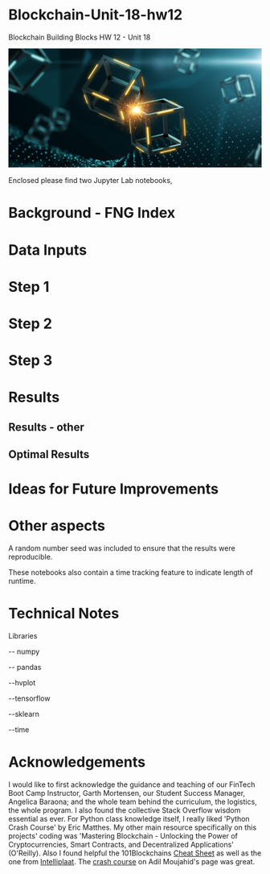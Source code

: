 # Blockchain-Unit-18-hw12
Blockchain Building Blocks HW 12 - Unit 18




![BlockChain](Images/application-image.png)

Enclosed please find two Jupyter Lab notebooks, 

# Background - FNG Index




  

# Data Inputs



# Step 1
 

# Step 2



# Step 3


# Results




## Results - other



## Optimal Results 



# Ideas for Future Improvements



# Other aspects

A random number seed was included to ensure that the results were reproducible.

These notebooks also contain a time tracking feature to indicate length of runtime.

# Technical Notes

Libraries

-- numpy

-- pandas

--hvplot

--tensorflow

--sklearn

--time


# Acknowledgements

I would like to first acknowledge the guidance and teaching of our FinTech Boot Camp Instructor, Garth Mortensen, our Student Success Manager, Angelica Baraona; and the whole team behind the curriculum, the logistics, the whole program. I also found the collective Stack Overflow wisdom essential as ever. For Python class knowledge itself, I really liked 'Python Crash Course' by Eric Matthes. My other main resource specifically on this projects' coding was 'Mastering Blockchain - Unlocking the Power of Cryptocurrencies, Smart Contracts, and Decentralized Applications' (O'Reilly). Also I found helpful the 101Blockchains [Cheat Sheet](https://101blockchains.com/wp-content/uploads/2018/12/Blockchian_Cheat_Sheet_pdf.pdf) as well as the one from [Intelliplaat](https://intellipaat.com/blog/tutorial/blockchain-tutorial/blockchain-cheat-sheet/). The [crash course](http://adilmoujahid.com/posts/2018/03/intro-blockchain-bitcoin-python/) on Adil Moujahid's page was great.


